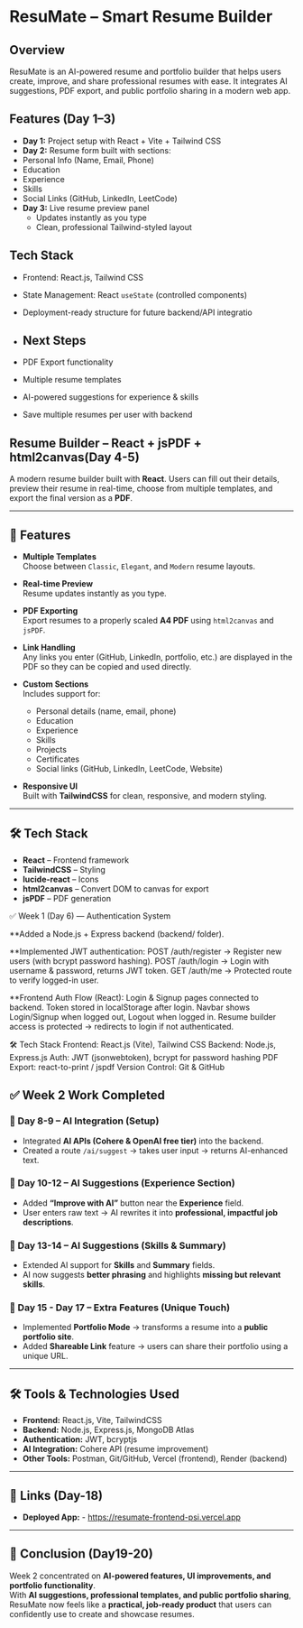 # ResuMate – Smart Resume Builder

## Overview
ResuMate is an AI-powered resume and portfolio builder that helps users create, improve, and share professional resumes with ease. It integrates AI suggestions, PDF export, and public portfolio sharing in a modern web app.

## Features (Day 1–3)
- **Day 1:** Project setup with React + Vite + Tailwind CSS
-  **Day 2:** Resume form built with sections:
  - Personal Info (Name, Email, Phone)
  - Education
  - Experience
  - Skills
  - Social Links (GitHub, LinkedIn, LeetCode)
- **Day 3:** Live resume preview panel
  - Updates instantly as you type
  - Clean, professional Tailwind-styled layout

## Tech Stack
- Frontend: React.js, Tailwind CSS
- State Management: React `useState` (controlled components)
- Deployment-ready structure for future backend/API integratio

- ## Next Steps
- PDF Export functionality
- Multiple resume templates
- AI-powered suggestions for experience & skills
- Save multiple resumes per user with backend                                                                  


## Resume Builder – React + jsPDF + html2canvas(Day 4-5)

A modern resume builder built with **React**. Users can fill out their details, preview their resume in real-time, choose from multiple templates, and export the final version as a **PDF**.

---

## 🚀 Features

- **Multiple Templates**  
  Choose between `Classic`, `Elegant`, and `Modern` resume layouts.

- **Real-time Preview**  
  Resume updates instantly as you type.

- **PDF Exporting**  
  Export resumes to a properly scaled **A4 PDF** using `html2canvas` and `jsPDF`.

- **Link Handling**  
  Any links you enter (GitHub, LinkedIn, portfolio, etc.) are displayed in the PDF so they can be copied and used directly.

- **Custom Sections**  
  Includes support for:
  - Personal details (name, email, phone)
  - Education
  - Experience
  - Skills
  - Projects
  - Certificates
  - Social links (GitHub, LinkedIn, LeetCode, Website)

- **Responsive UI**  
  Built with **TailwindCSS** for clean, responsive, and modern styling.

---

## 🛠️ Tech Stack

- **React** – Frontend framework  
- **TailwindCSS** – Styling  
- **lucide-react** – Icons  
- **html2canvas** – Convert DOM to canvas for export  
- **jsPDF** – PDF generation  

✅ Week 1 (Day 6) — Authentication System

**Added a Node.js + Express backend (backend/ folder).

**Implemented JWT authentication:
POST /auth/register → Register new users (with bcrypt password hashing).
POST /auth/login → Login with username & password, returns JWT token.
GET /auth/me → Protected route to verify logged-in user.

**Frontend Auth Flow (React):
Login & Signup pages connected to backend.
Token stored in localStorage after login.
Navbar shows Login/Signup when logged out, Logout when logged in.
Resume builder access is protected → redirects to login if not authenticated.

🛠️ Tech Stack
Frontend: React.js (Vite), Tailwind CSS
Backend: Node.js, Express.js
Auth: JWT (jsonwebtoken), bcrypt for password hashing
PDF Export: react-to-print / jspdf
Version Control: Git & GitHub

## ✅ Week 2 Work Completed  

### 🔹 Day 8-9 – AI Integration (Setup)  
- Integrated **AI APIs (Cohere & OpenAI free tier)** into the backend.  
- Created a route `/ai/suggest` → takes user input → returns AI-enhanced text.  

### 🔹 Day 10-12 – AI Suggestions (Experience Section)  
- Added **“Improve with AI”** button near the **Experience** field.  
- User enters raw text → AI rewrites it into **professional, impactful job descriptions**.  

### 🔹 Day 13-14 – AI Suggestions (Skills & Summary)  
- Extended AI support for **Skills** and **Summary** fields.  
- AI now suggests **better phrasing** and highlights **missing but relevant skills**.  

### 🔹 Day 15 - Day 17 – Extra Features (Unique Touch)  
- Implemented **Portfolio Mode** → transforms a resume into a **public portfolio site**.  
- Added **Shareable Link** feature → users can share their portfolio using a unique URL.  

---

## 🛠️ Tools & Technologies Used  
- **Frontend:** React.js, Vite, TailwindCSS  
- **Backend:** Node.js, Express.js, MongoDB Atlas  
- **Authentication:** JWT, bcryptjs  
- **AI Integration:** Cohere API (resume improvement)  
- **Other Tools:** Postman, Git/GitHub, Vercel (frontend), Render (backend)  

---

## 🔗 Links (Day-18) 
- **Deployed App:** - https://resumate-frontend-psi.vercel.app

---

## 📌 Conclusion (Day19-20) 
Week 2 concentrated on **AI-powered features, UI improvements, and portfolio functionality**.  
With **AI suggestions, professional templates, and public portfolio sharing**, ResuMate now feels like a **practical, job-ready product** that users can confidently use to create and showcase resumes.  

